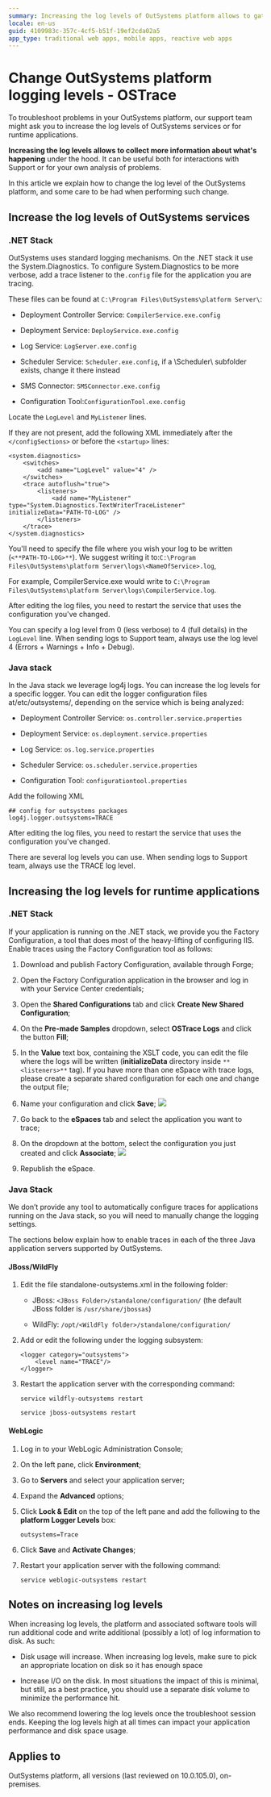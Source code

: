 ```yaml
---
summary: Increasing the log levels of OutSystems platform allows to gather more information about what's happening under the hood. Check here how to do it.
locale: en-us
guid: 4109983c-357c-4cf5-b51f-19ef2cda02a5
app_type: traditional web apps, mobile apps, reactive web apps
---
```


# Change OutSystems platform logging levels - OSTrace


To troubleshoot problems in your OutSystems platform, our support team might ask you to increase the log levels of OutSystems services or for runtime applications.

**Increasing the log levels allows to collect more information about what's happening** under the hood. It can be useful both for interactions with Support or for your own analysis of problems. 

In this article we explain how to change the log level of the OutSystems platform, and some care to be had when performing such change.

## Increase the log levels of OutSystems services

### .NET Stack

OutSystems uses standard logging mechanisms. On the .NET stack it use the System.Diagnostics. To configure System.Diagnostics to be more verbose, add a trace listener to the`.config` file for the application you are tracing. 

These files can be found at `C:\Program Files\OutSystems\platform Server\`:

* Deployment Controller Service: `CompilerService.exe.config`

* Deployment Service: `DeployService.exe.config`

* Log Service: `LogServer.exe.config`

* Scheduler Service: `Scheduler.exe.config`, if a \Scheduler\ subfolder exists, change it there instead

* SMS Connector: `SMSConnector.exe.config`

* Configuration Tool:`ConfigurationTool.exe.config`

Locate the `LogLevel` and `MyListener` lines.

If they are not present, add the following XML immediately after the `</configSections>` or before the `<startup>` lines:

```
<system.diagnostics>
    <switches>                                                                                               
        <add name="LogLevel" value="4" />                                                                       
    </switches>                                                                                             
    <trace autoflush="true">                                                                                 
        <listeners>                                                                                              
            <add name="MyListener" type="System.Diagnostics.TextWriterTraceListener" initializeData="PATH-TO-LOG" /> 
        </listeners>                                                                                             
    </trace>                                                                                                 
</system.diagnostics>                                                                                    
```
 
You'll need to specify the file where you wish your log to be written (`<**PATH-TO-LOG>**`). We suggest writing it to:`C:\Program Files\OutSystems\platform Server\logs\<NameOfService>.log`,

For example, CompilerService.exe would write to `C:\Program Files\OutSystems\platform Server\logs\CompilerService.log`.

After editing the log files, you need to restart the service that uses the configuration you've changed.

You can specify a  log level from 0 (less verbose) to 4 (full details) in the `LogLevel` line. When sending logs to Support team, always use the log level 4 (Errors + Warnings + Info + Debug).

### Java stack

In the Java stack we leverage log4j logs. You can increase the log levels for a specific logger. You can edit the logger configuration files at/etc/outsystems/, depending on the service which is being analyzed:

* Deployment Controller Service: `os.controller.service.properties`

* Deployment Service: `os.deployment.service.properties`

* Log Service: `os.log.service.properties`

* Scheduler Service: `os.scheduler.service.properties`

* Configuration Tool: `configurationtool.properties`

Add the following XML 

```
## config for outsystems packages
log4j.logger.outsystems=TRACE 
```

After editing the log files, you need to restart the service that uses the configuration you've changed.

There are several log levels you can use. When sending logs to Support team, always use the TRACE log level.

## Increasing the log levels for runtime applications

### .NET Stack

If your application is running on the .NET stack, we provide you the Factory Configuration, a tool that does most of the heavy-lifting of configuring IIS. Enable traces using the Factory Configuration tool as follows:

1. Download and publish Factory Configuration, available through Forge;

2. Open the Factory Configuration application in the browser and log in with your Service Center credentials;

3. Open the **Shared Configurations** tab and click **Create New Shared Configuration**;

4. On the **Pre-made Samples** dropdown, select **OSTrace Logs** and click the button **Fill**;

5. In the **Value** text box, containing the XSLT code, you can edit the file where the logs will be written (**initializeData** directory inside `**<listeners>**` tag). If you have more than one eSpace with trace logs, please create a separate shared configuration for each one and change the output file;

6. Name your configuration and click **Save**;
    ![](images/change-logging-levels_0.png)

7. Go back to the **eSpaces** tab and select the application you want to trace;

8. On the dropdown at the bottom, select the configuration you just created and click **Associate**;
    ![](images/change-logging-levels_1.png)

9. Republish the eSpace.

### Java Stack

We don’t provide any tool to automatically configure traces for applications running on the Java stack, so you will need to manually change the logging settings.

The sections below explain how to enable traces in each of the three Java application servers supported by OutSystems.

#### JBoss/WildFly

1. Edit the file standalone-outsystems.xml in the following folder:

    * JBoss: `<JBoss Folder>/standalone/configuration/` (the default JBoss folder is `/usr/share/jbossas`)

    * WildFly: `/opt/<WildFly folder>/standalone/configuration/`

2. Add or edit the following under the logging subsystem:

    ```
    <logger category="outsystems">
        <level name="TRACE"/>          
    </logger>     
    ```                 

3. Restart the application server with the corresponding command:

   `service wildfly-outsystems restart`

   `service jboss-outsystems restart`

#### WebLogic

1. Log in to your WebLogic Administration Console;

2. On the left pane, click **Environment**;

3. Go to **Servers** and select your application server;

4. Expand the **Advanced** options;

5. Click **Lock & Edit** on the top of the left pane and add the following to the **platform Logger Levels** box:

    `outsystems=Trace`

6. Click **Save** and **Activate Changes**;

7. Restart your application server with the following command:

    `service weblogic-outsystems restart`

## Notes on increasing log levels

When increasing log levels, the platform and associated software tools will run additional code and write additional (possibly a lot) of log information to disk. As such:

* Disk usage will increase. When increasing log levels, make sure to pick an appropriate location on disk so it has enough space

* Increase I/O on the disk. In most situations the impact of this is minimal, but still, as a best practice, you should use a separate disk volume to minimize the performance hit.

We also recommend lowering the log levels once the troubleshoot session ends. Keeping the log levels high at all times can impact your application performance and disk space usage. 

## Applies to

OutSystems platform, all versions (last reviewed on 10.0.105.0), on-premises.

